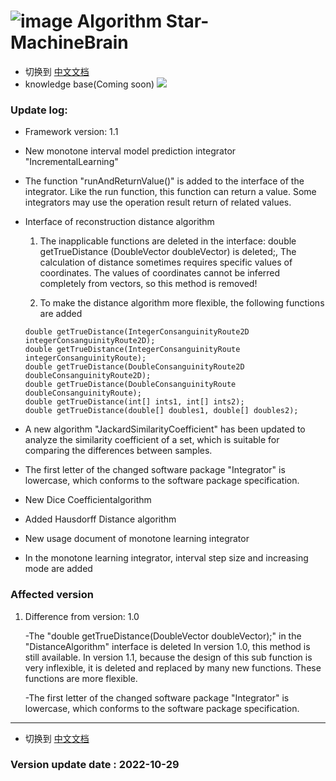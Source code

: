 # ![image](https://user-images.githubusercontent.com/113756063/194830221-abe24fcc-484b-4769-b3b7-ec6d8138f436.png) Algorithm Star-MachineBrain

- 切换到 [中文文档](https://github.com/BeardedManZhao/algorithmStar/blob/main/src_code/README-Chinese.md)
- knowledge base(Coming soon)
  <a href="https://github.com/BeardedManZhao/algorithmStar/blob/main/KnowledgeDocument/knowledge%20base.md">
  <img src = "https://user-images.githubusercontent.com/113756063/194832492-f8c184c1-55e8-4f16-943a-34b99ac751d4.png"/>
  </a>

### Update log:

* Framework version: 1.1

- New monotone interval model prediction integrator "IncrementalLearning"
- The function "runAndReturnValue()" is added to the interface of the integrator. Like the run function, this function
  can return a value. Some integrators may use the operation result return of related values.
- Interface of reconstruction distance algorithm

    1. The inapplicable functions are deleted in the interface: double getTrueDistance (DoubleVector doubleVector) is
       deleted;, The calculation of distance sometimes requires specific values of coordinates. The values of
       coordinates cannot be inferred completely from vectors, so this method is removed!

    2. To make the distance algorithm more flexible, the following functions are added

  ```
  double getTrueDistance(IntegerConsanguinityRoute2D integerConsanguinityRoute2D);
  double getTrueDistance(IntegerConsanguinityRoute integerConsanguinityRoute);
  double getTrueDistance(DoubleConsanguinityRoute2D doubleConsanguinityRoute2D);
  double getTrueDistance(DoubleConsanguinityRoute doubleConsanguinityRoute);
  double getTrueDistance(int[] ints1, int[] ints2);
  double getTrueDistance(double[] doubles1, double[] doubles2);
  ```
- A new algorithm "JackardSimilarityCoefficient" has been updated to analyze the similarity coefficient of a set, which
  is suitable for comparing the differences between samples.
- The first letter of the changed software package "Integrator" is lowercase, which conforms to the software package
  specification.
- New Dice Coefficientalgorithm
- Added Hausdorff Distance algorithm
- New usage document of monotone learning integrator
- In the monotone learning integrator, interval step size and increasing mode are added

### Affected version

1. Difference from version: 1.0

   -The "double getTrueDistance(DoubleVector doubleVector);" in the "DistanceAlgorithm" interface is deleted In version
   1.0, this method is still available. In version 1.1, because the design of this sub function is very inflexible, it
   is deleted and replaced by many new functions. These functions are more flexible.

   -The first letter of the changed software package "Integrator" is lowercase, which conforms to the software package
   specification.

<hr>

- 切换到 [中文文档](https://github.com/BeardedManZhao/algorithmStar/blob/main/src_code/README-Chinese.md)

### Version update date : 2022-10-29

